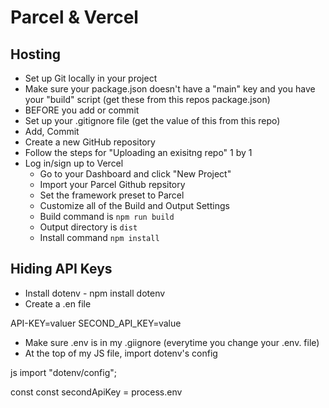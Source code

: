 # Parcel & Vercel

## Hosting

-   Set up Git locally in your project
-   Make sure your package.json doesn't have a "main" key
    and you have your "build" script (get these from this repos package.json)
-   BEFORE you add or commit
-   Set up your .gitignore file (get the value of this from this repo)
-   Add, Commit
-   Create a new GitHub repository
-   Follow the steps for "Uploading an exisitng repo" 1 by 1
-   Log in/sign up to Vercel
    -   Go to your Dashboard and click "New Project"
    -   Import your Parcel Github repsitory
    -   Set the framework preset to Parcel
    -   Customize all of the Build and Output Settings
    -   Build command is `npm run build`
    -   Output directory is `dist`
    -   Install command `npm install`

## Hiding API Keys

-   Install dotenv - npm install dotenv
-   Create a .en file

API-KEY=valuer
SECOND_API_KEY=value

-   Make sure .env is in my .giignore (everytime you change your .env. file)
-   At the top of my JS file, import dotenv's config

js
import "dotenv/config";

const
const secondApiKey = process.env
